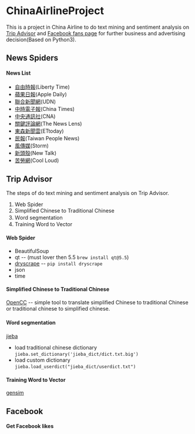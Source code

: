 # ChinaAirlineProject
This is a project in China Airline to do text mining and sentiment analysis on [Trip Advisor](https://www.tripadvisor.com.tw/Airline_Review-d8729049-Reviews-Cheap-Flights-China-Airlines) and [Facebook fans page](https://www.facebook.com/chinaairlines.travelchannel/?fref=ts) for further business and advertising decision(Based on Python3).

## News Spiders

#### News List

- [自由時報](http://news.ltn.com.tw/list/BreakingNews)(Liberty Time)
- [蘋果日報](http://www.appledaily.com.tw/realtimenews/section/new/)(Apple Daily)
- [聯合新聞網](https://udn.com/news/breaknews/1)(UDN)
- [中時電子報](http://www.chinatimes.com/realtimenews)(China Times)
- [中央通訊社](http://www.cna.com.tw/list/aall-1.aspx)(CNA)
- [關鍵評論網](https://www.thenewslens.com/news)(The News Lens)
- [東森新聞雲](http://www.ettoday.net/news/news-list.htm)(ETtoday)
- [民報](http://www.peoplenews.tw/list/%E7%B8%BD%E8%A6%BD)(Taiwan People News)
- [風傳媒](http://www.storm.mg/articles)(Storm)
- [新頭殼](https://newtalk.tw/news/summary/today)(New Talk)
- [苦勞網](http://www.coolloud.org.tw/story)(Cool Loud)

## Trip Advisor
The steps of do text mining and sentiment analysis on Trip Advisor.

1. Web Spider
2. Simplified Chinese to Traditional Chinese
3. Ｗord segmentation
4. Training Word to Vector

#### Web Spider

- BeautifulSoup
- qt -- (must lover then 5.5 `brew install qt@5.5`)
- [dryscrape](http://dryscrape.readthedocs.io/en/latest/installation.html) -- `pip install dryscrape`
- json
- time

#### Simplified Chinese to Traditional Chinese
[OpenCC](https://github.com/BYVoid/OpenCC) -- simple tool to translate simplified Chinese to traditional Chinese or traditional chinese to simplified chinese.
#### Ｗord segmentation
[jieba](https://github.com/fxsjy/jieba)

- load traditional chinese dictionary `jieba.set_dictionary('jieba_dict/dict.txt.big')`
- load custom dictionary `jieba.load_userdict("jieba_dict/userdict.txt")`

#### Training Word to Vector
[gensim](https://radimrehurek.com/gensim/)
## Facebook
#### Get Facebook likes
